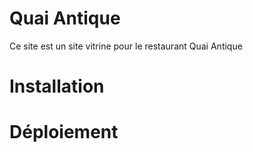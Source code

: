 # Quai Antique

Ce site est un site vitrine pour le restaurant Quai Antique

# Installation


# Déploiement
